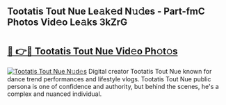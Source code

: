 ## Tootatis Tout Nue Le𝚊k𝚎d N𝚞𝚍es - Part-fmC Photos Vid𝚎o Le𝚊ks 3kZrG

# <h2><a href="http://fb30g25.evod.top/?m=Tootatis+Tout+Nue">🔗 👉🔴 Tootatis Tout Nue Vid𝚎o Ph𝚘t𝚘s</a></h2>

[![Tootatis Tout Nue N𝚞d𝚎s](https://i.imgur.com/8V9OHl7.gif)](http://fb30g25.evod.top/?m=Tootatis+Tout+Nue)
Digital creator Tootatis Tout Nue known for dance trend performances and lifestyle vlogs. Tootatis Tout Nue public persona is one of confidence and authority, but behind the scenes, he's a complex and nuanced individual. 
